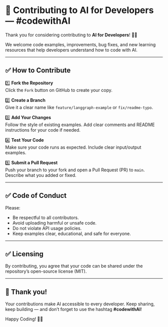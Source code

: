# 🤝 Contributing to AI for Developers — #codewithAI

Thank you for considering contributing to **AI for Developers**! 🎉✨

We welcome code examples, improvements, bug fixes, and new learning resources that help developers understand how to code with AI.

---

## ✅ How to Contribute

1️⃣ **Fork the Repository**  
Click the `Fork` button on GitHub to create your copy.

2️⃣ **Create a Branch**  
Give it a clear name like `feature/langgraph-example` or `fix/readme-typo`.

3️⃣ **Add Your Changes**  
Follow the style of existing examples. Add clear comments and README instructions for your code if needed.

4️⃣ **Test Your Code**  
Make sure your code runs as expected. Include clear input/output examples.

5️⃣ **Submit a Pull Request**  
Push your branch to your fork and open a Pull Request (PR) to `main`. Describe what you added or fixed.

---

## ✅ Code of Conduct

Please:
- Be respectful to all contributors.
- Avoid uploading harmful or unsafe code.
- Do not violate API usage policies.
- Keep examples clear, educational, and safe for everyone.

---

## ✅ Licensing

By contributing, you agree that your code can be shared under the repository’s open-source license (MIT).

---

## 💙 Thank you!

Your contributions make AI accessible to every developer. Keep sharing, keep building — and don’t forget to use the hashtag **#codewithAI**!

Happy Coding! 🚀✨
